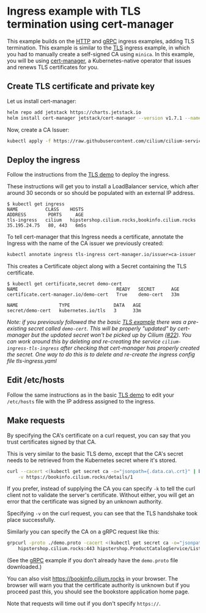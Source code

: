 # Ingress example with TLS termination using cert-manager

This example builds on the [HTTP](http.md) and [gRPC](grpc.md) ingress
examples, adding TLS termination. This example is similar to the
[TLS](tls.md) ingress example, in which you had to manually create a
self-signed CA using `minica`. In this example, you will be using
[cert-manager](https://cert-manager.io/), a Kubernetes-native operator that
issues and renews TLS certificates for you.

## Create TLS certificate and private key

Let us install cert-manager:

```sh
helm repo add jetstack https://charts.jetstack.io
helm install cert-manager jetstack/cert-manager --version v1.7.1 --namespace cert-manager --set installCRDs=true --create-namespace
```

Now, create a CA Issuer:

```sh
kubectl apply -f https://raw.githubusercontent.com/cilium/cilium-service-mesh-beta/main/kubernetes-ingress/ca-issuer.yaml
```

## Deploy the ingress

Follow the instructions from the [TLS demo](TLS.md) to deploy the ingress.

These instructions will get you to install a LoadBalancer service, which after
around 30 seconds or so should be populated with an external IP address.

```console
$ kubectl get ingress
NAME          CLASS    HOSTS                                            ADDRESS        PORTS     AGE
tls-ingress   cilium   hipstershop.cilium.rocks,bookinfo.cilium.rocks   35.195.24.75   80, 443   6m5s
```

To tell cert-manager that this Ingress needs a certificate, annotate the
Ingress with the name of the CA issuer we previously created:

```sh
kubectl annotate ingress tls-ingress cert-manager.io/issuer=ca-issuer
```

This creates a Certificate object along with a Secret containing the TLS
certificate.

```console
$ kubectl get certificate,secret demo-cert
NAME                                    READY   SECRET      AGE
certificate.cert-manager.io/demo-cert   True    demo-cert   33m

NAME               TYPE                DATA   AGE
secret/demo-cert   kubernetes.io/tls   3      33m
```

_Note: if you previously followed the the basic [TLS example](TLS.md) there was a pre-existing secret called `demo-cert`. This will be properly "updated" by cert-manager but the updated secret won't be picked up by Cilium ([#22](https://github.com/cilium/cilium-service-mesh-beta/issues/22)). You can work around this by deleting and re-creating the service `cilium-ingress-tls-ingress` after checking that cert-manager has properly created the secret. One way to do this is to delete and re-create the ingress config file tls-ingress.yaml_

## Edit /etc/hosts

Follow the same instructions as in the basic [TLS demo](TLS.md) to edit your
`/etc/hosts` file with the IP address assigned to the ingress.

## Make requests

By specifying the CA's certificate on a curl request, you can say that you trust
certificates signed by that CA.

This is very similar to the basic TLS demo, except that the CA's secret needs to
be retrieved from the Kubernetes secret where it's stored.

```sh
curl --cacert <(kubectl get secret ca -o="jsonpath={.data.ca\.crt}" | base64 -d) \
    -v https://bookinfo.cilium.rocks/details/1
```

If you prefer, instead of supplying the CA you can specify `-k` to tell the curl
client not to validate the server's certificate. Without either, you will get an
error that the certificate was signed by an unknown authority.

Specifying `-v` on the curl request, you can see that the TLS handshake took
place successfully.

Similarly you can specify the CA on a gRPC request like this:

```sh
grpcurl -proto ./demo.proto -cacert <(kubectl get secret ca -o="jsonpath={.data.ca\.crt}" | base64 -d) \
    hipstershop.cilium.rocks:443 hipstershop.ProductCatalogService/ListProducts
```

(See the [gRPC](grpc.md) example if you don't already have the `demo.proto` file downloaded.)

You can also visit <https://bookinfo.cilium.rocks> in your browser. The browser
will warn you that the certificate authority is unknown but if you proceed past
this, you should see the bookstore application home page.

Note that requests will time out if you don't specify `https://`.
